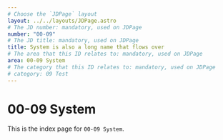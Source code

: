 ```yaml
---
# Choose the `JDPage` layout
layout: ../../layouts/JDPage.astro
# The JD number: mandatory, used on JDPage
number: "00-09"
# The JD title: mandatory, used on JDPage
title: System is also a long name that flows over
# The area that this ID relates to: mandatory, used on JDPage
area: 00-09 System
# The category that this ID relates to: mandatory, used on JDPage
# category: 09 Test
---
```


# 00-09 System

This is the index page for `00-09 System`.

